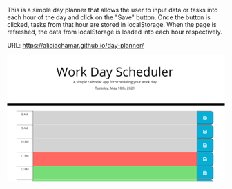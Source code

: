 This is a simple day planner that allows the user to input data or tasks into each hour of the day and click on the "Save" button. Once the button is clicked, tasks from that hour are stored in localStorage. When the page is refreshed, the data from localStorage is loaded into each hour respectively. 

URL: https://aliciachamar.github.io/day-planner/

![Screenshot](https://raw.githubusercontent.com/aliciachamar/day-planner/main/assets/images/screenshot.PNG)